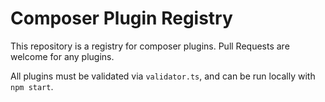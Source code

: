 Composer Plugin Registry
========================

This repository is a registry for composer plugins.
Pull Requests are welcome for any plugins.

All plugins must be validated via `validator.ts`, and can be run
locally with `npm start`.
